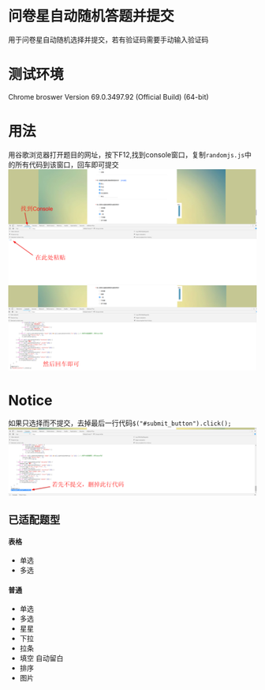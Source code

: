 # 问卷星自动随机答题并提交
用于问卷星自动随机选择并提交，若有验证码需要手动输入验证码
# 测试环境
Chrome broswer Version 69.0.3497.92 (Official Build) (64-bit)
# 用法
用谷歌浏览器打开题目的网址，按下F12,找到console窗口，复制`randomjs.js`中的所有代码到该窗口，回车即可提交
![Usage](./img/Usage.png)
![Usage1](./img/Usage1.png)

# Notice
如果只选择而不提交，去掉最后一行代码`$("#submit_button").click();`  
![Usget_notSubmit](./img/Usage_notSubmit.png)



## 已适配题型
 

#### 表格
 - 单选
  - 多选
#### 普通
 - 单选
 - 多选
 - 星星
 - 下拉
 - 拉条 
 - 填空 自动留白
 - 排序
 - 图片
